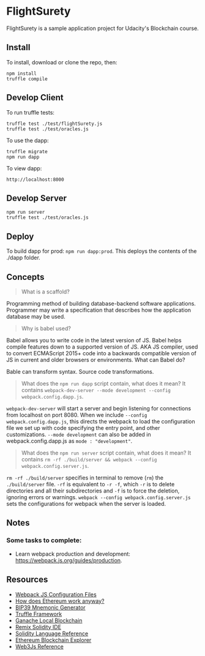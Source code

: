 # FlightSurety

FlightSurety is a sample application project for Udacity's Blockchain course.

## Install

To install, download or clone the repo, then:

`npm install`  
`truffle compile`

## Develop Client

To run truffle tests:

`truffle test ./test/flightSurety.js`  
`truffle test ./test/oracles.js`

To use the dapp:

`truffle migrate`  
`npm run dapp`

To view dapp:

`http://localhost:8000`

## Develop Server

`npm run server`  
`truffle test ./test/oracles.js`

## Deploy

To build dapp for prod: `npm run dapp:prod`. This deploys the contents of the ./dapp folder.

## Concepts

> What is a scaffold?

Programming method of building database-backend software applications. Programmer may write a specification that describes how the application database may be used.

> Why is babel used?

Babel allows you to write code in the latest version of JS. Babel helps compile features down to a supported version of JS. AKA JS compiler, used to convert ECMAScript 2015+ code into a backwards compatible version of JS in current and older browsers or environments. What can Babel do?

Bable can transform syntax. 
Source code transformations.

> What does the `npm run dapp` script contain, what does it mean?
It contains `webpack-dev-server --mode development --config webpack.config.dapp.js`.

`webpack-dev-server` will start a server and begin listening for connections from localhost on port 8080. When we include `--config webpack.config.dapp.js`, this directs the webpack to load the configuration file we set up with code specifying the entry point, and other customizations. `--mode development` can also be added in webpack.config.dapp.js as `mode : "development"`.

> What does the `npm run server` script contain, what does it mean?
It contains `rm -rf ./build/server && webpack --config webpack.config.server.js`.

`rm -rf ./build/server` specifies in terminal to remove (`rm`) the `./build/server` file. `-rf` is equivalent to `-r -f`, which `-r` is to delete directories and all their subdirectories and `-f` is to force the deletion, ignoring errors or warnings. `webpack --config webpack.config.server.js` sets the configurations for webpack when the server is loaded.


## Notes

### Some tasks to complete: 
- Learn webpack production and development: https://webpack.js.org/guides/production.

## Resources
* [Webpack JS Configuration Files](https://webpack.js.org/configuration/)
* [How does Ethereum work anyway?](https://medium.com/@preethikasireddy/how-does-ethereum-work-anyway-22d1df506369)
* [BIP39 Mnemonic Generator](https://iancoleman.io/bip39/)
* [Truffle Framework](http://truffleframework.com/)
* [Ganache Local Blockchain](http://truffleframework.com/ganache/)
* [Remix Solidity IDE](https://remix.ethereum.org/)
* [Solidity Language Reference](http://solidity.readthedocs.io/en/v0.4.24/)
* [Ethereum Blockchain Explorer](https://etherscan.io/)
* [Web3Js Reference](https://github.com/ethereum/wiki/wiki/JavaScript-API)